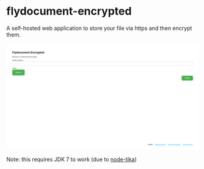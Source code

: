 # flydocument-encrypted
A self-hosted web application to store your file via https and then encrypt them.

![Demo](demo.png)

Note: this requires JDK 7 to work (due to [node-tika](https://github.com/ICIJ/node-tika))